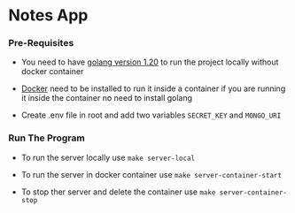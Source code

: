 <h1>Notes App</h1>
<h3>Pre-Requisites</h3>
<ul>
  <li>
    <p>You need to have <a href="https://go.dev/doc/install">golang version 1.20</a> to run the project locally without docker container</p>
  </li>
  <li>
    <p><a href="https://www.docker.com/get-started/">Docker</a> need to be installed to run it inside a container if you are running it inside the container no need to install golang </p>
  </li>
  <li>
    <p>Create .env file in root and add two variables <code>SECRET_KEY</code> and <code>MONGO_URI</code></p>
  </li>
</ul>
<h3>Run The Program</h3>
<ul>
  <li>
    <p>To run the server locally use <code>make server-local</code></p>
  </li>
  <li>
    <p>To run the server in docker container use <code>make server-container-start</code></p>
  </li>
  <li>
    <p>To stop ther server and delete the container use <code>make server-container-stop</code></p>
  </li>
</ul>
